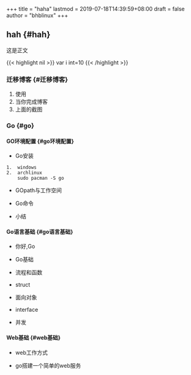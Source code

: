 +++
title = "haha"
lastmod = 2019-07-18T14:39:59+08:00
draft = false
author = "bhblinux"
+++

## hah {#hah}

这是正文

{{< highlight nil >}}
var i int=10
{{< /highlight >}}


### 迁移博客 {#迁移博客}

1.  使用
2.  当你完成博客
3.  上面的截图


### Go {#go}


#### GO环境配置 {#go环境配置}

-    Go安装

    1.  windows
    2.  archlinux
        sudo pacman -S go

-    GOpath与工作空间

-    Go命令

-    小结


#### Go语言基础 {#go语言基础}

-    你好,Go

-    Go基础

-    流程和函数

-    struct

-    面向对象

-    interface

-    并发


#### Web基础 {#web基础}

-    web工作方式

-    go搭建一个简单的web服务